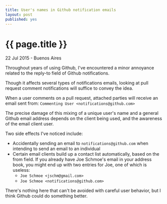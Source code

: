 ```yaml
---
title: User's names in Github notification emails
layout: post
published: yes
---
```


# {{ page.title }}

22 Jul 2015 - Buenos Aires

Throughout years of using Github, I've encountered a minor annoyance related to the reply-to field of Github notifications.

Though it affects several types of notifications emails, looking at pull request comment notifications will suffice to convey the idea.

When a user comments on a pull request, attached parties will receive an email sent from:
`Commenting User <notifications@github.com>`

The precise damage of this mixing of a unique user's name and a general Github email address depends on the client being used, and the awareness of the email client user.

Two side effects I've noticed include:

* Accidentally sending an email to `notifications@github.com` when intending to send an email to an individual
* Certain email clients build up a contact list automatically, based on the from field. If you already have Joe Schmoe's email in your address book, you might end up with two entries for Joe, one of which is useless:
    * `Joe Schmoe <jschm@gmail.com>`
    * `Joe Schmoe <notifications@github.com>`

There's nothing here that can't be avoided with careful user behavior, but I think Github could do something better.
